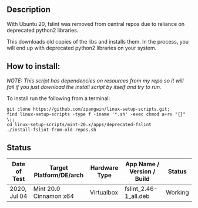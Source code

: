 
## Description

With Ubuntu 20, fslint was removed from central repos due to reliance on deprecated python2 libraries.

This downloads old copies of the libs and installs them. In the process, you will end up with deprecated python2 libraries on your system.

## How to install:

*NOTE: This script has dependencies on resources from my repo so it will fail if you just download the install script by itself and try to run.*

To install run the following from a terminal:

```
git clone https://github.com/zpangwin/linux-setup-scripts.git;
find linux-setup-scripts -type f -iname '*.sh' -exec chmod a+rx "{}" \;;
cd linux-setup-scripts/mint-20.x/apps/deprecated-fslint
./install-fslint-from-old-repos.sh
```

## Status

| Date of Test  | Target Platform/DE/arch | Hardware Type  | App Name / Version / Build                | Status  |
| ------------- | ------------------------| -------------- | ----------------------------------------- | ------- |
| 2020, Jul 04  | Mint 20.0 Cinnamon x64  | Virtualbox     | fslint_2.46-1_all.deb | Working |

